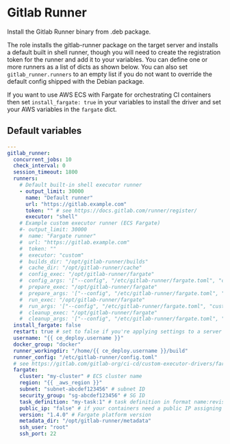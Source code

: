 # Gitlab Runner
Install the Gitlab Runner binary from .deb package.
<!--TOC-->
<!--ENDTOC-->

The role installs the gitlab-runner package on the target server and installs a default built in shell runner, though you will need to create the registration token for the runner and add it to your variables. You can define one or more runners as a list of dicts as shown below. You can also set `gitlab_runner.runners` to an empty list if you do not want to override the default config shipped with the Debian package.

If you want to use AWS ECS with Fargate for orchestrating CI containers then set `install_fargate: true` in your variables to install the driver and set your AWS variables in the `fargate` dict.

<!--ROLEVARS-->
## Default variables
```yaml
---
gitlab_runner:
  concurrent_jobs: 10
  check_interval: 0
  session_timeout: 1800
  runners:
    # Default built-in shell executor runner
    - output_limit: 30000
      name: "Default runner"
      url: "https://gitlab.example.com"
      token: "" # see https://docs.gitlab.com/runner/register/
      executor: "shell"
    # Example custom executor runner (ECS Fargate)
    #- output_limit: 30000
    #  name: "Fargate runner"
    #  url: "https://gitlab.example.com"
    #  token: ""
    #  executor: "custom"
    #  builds_dir: "/opt/gitlab-runner/builds"
    #  cache_dir: "/opt/gitlab-runner/cache"
    #  config_exec: "/opt/gitlab-runner/fargate"
    #  config_args: '["--config", "/etc/gitlab-runner/fargate.toml", "custom", "config"]'
    #  prepare_exec: "/opt/gitlab-runner/fargate"
    #  prepare_args: '["--config", "/etc/gitlab-runner/fargate.toml", "custom", "prepare"]'
    #  run_exec: "/opt/gitlab-runner/fargate"
    #  run_args: '["--config", "/etc/gitlab-runner/fargate.toml", "custom", "run"]'
    #  cleanup_exec: "/opt/gitlab-runner/fargate"
    #  cleanup_args: '["--config", "/etc/gitlab-runner/fargate.toml", "custom", "cleanup"]'
  install_fargate: false
  restart: true # set to false if you're applying settings to a server responsible for its own runners
  username: "{{ ce_deploy.username }}"
  docker_group: "docker"
  runner_workingdir: "/home/{{ ce_deploy.username }}/build"
  runner_config: "/etc/gitlab-runner/config.toml"
  # see https://gitlab.com/gitlab-org/ci-cd/custom-executor-drivers/fargate/-/tree/master/docs
  fargate:
    cluster: "my-cluster" # ECS cluster name
    region: "{{ _aws_region }}"
    subnet: "subnet-abcdef123456" # subnet ID
    security_group: "sg-abcdef123456" # SG ID
    task_definition: "my-task:1" # task definition in format name:revision, if revision is not provided ECS will use latest
    public_ip: "false" # if your containers need a public IP assigning
    version: "1.4.0" # Fargate platform version
    metadata_dir: "/opt/gitlab-runner/metadata"
    ssh_user: "root"
    ssh_port: 22

```

<!--ENDROLEVARS-->
